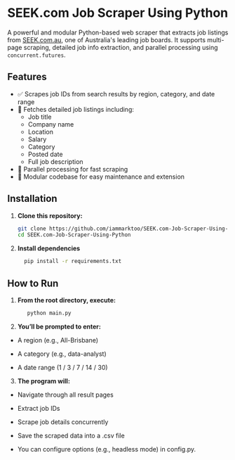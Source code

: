 # SEEK.com Job Scraper Using Python 

A powerful and modular Python-based web scraper that extracts job listings from [SEEK.com.au](https://www.seek.com.au), one of Australia's leading job boards. It supports multi-page scraping, detailed job info extraction, and parallel processing using `concurrent.futures`.

## Features

- ✅ Scrapes job IDs from search results by region, category, and date range
- 🔎 Fetches detailed job listings including:
  - Job title
  - Company name
  - Location
  - Salary
  - Category
  - Posted date
  - Full job description
- 🚀 Parallel processing for fast scraping
- 🧩 Modular codebase for easy maintenance and extension

## Installation

1. **Clone this repository:**
   ```bash
   git clone https://github.com/iammarktoo/SEEK.com-Job-Scraper-Using-Python.git
   cd SEEK.com-Job-Scraper-Using-Python

2. **Install dependencies**
    ```bash
      pip install -r requirements.txt
    
## How to Run

1. **From the root directory, execute:**
   ```bash
      python main.py

3. **You’ll be prompted to enter:**

- A region (e.g., All-Brisbane)

- A category (e.g., data-analyst)

- A date range (1 / 3 / 7 / 14 / 30)

3. **The program will:**

- Navigate through all result pages

- Extract job IDs

- Scrape job details concurrently

- Save the scraped data into a .csv file

- You can configure options (e.g., headless mode) in config.py.

